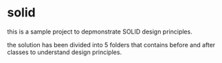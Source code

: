 # solid

this is a sample project to depmonstrate SOLID design principles.

the solution has been divided into 5 folders that contains before and after classes to understand design principles.
